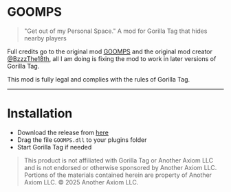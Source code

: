 # GOOMPS
> "Get out of my Personal Space."
A mod for Gorilla Tag that hides nearby players

Full credits go to the original mod [GOOMPS](https://github.com/BzzzThe18th/GOOMPS) and the original mod creator [@BzzzThe18th](https://github.com/BzzzThe18th), all I am doing is fixing the mod to work in later versions of Gorilla Tag.

This mod is fully legal and complies with the rules of Gorilla Tag.

---

# Installation

- Download the release from [here](https://github.com/iiDk-the-actual/GOOMPS/releases/latest)
- Drag the file `GOOMPS.dll` to your plugins folder
- Start Gorilla Tag if needed

> This product is not affiliated with Gorilla Tag or Another Axiom LLC and is not endorsed or otherwise sponsored by Another Axiom LLC. Portions of the materials contained herein are property of Another Axiom LLC. © 2025 Another Axiom LLC.
